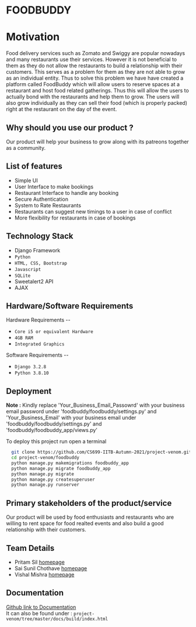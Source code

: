 
# FOODBUDDY
# Motivation
Food delivery services such as Zomato and Swiggy are popular nowadays and many restaurants use their services. However it is not beneficial to them as they do not allow the restaurants to build a relationship with their customers. This serves as a problem for them as they are not able to grow as an individual entity. Thus to solve this problem we have have created a platform called FoodBuddy which will allow users to reserve spaces at a restaurant and host food related gatherings. Thus this will allow the users to actually bond with the restaurants and help them to grow. The users will also grow individually as they can sell their food (which is properly packed) right at the restaurant on the day of the event.

## Why should you use our product ?

Our product will help your business to grow along with its patreons together as a community.

## List of features
- Simple UI
- User Interface to make bookings
- Restaurant Interface to handle any booking
- Secure Authentication
- System to Rate Restaurants
- Restaurants can suggest new timings to a user in case of conflict
- More flexibility for restaurants in case of bookings

## Technology Stack 
- Django Framework
- ` Python `
- `HTML, CSS, Bootstrap`
- `Javascript`
- `SQLite`
- Sweetalert2 API
- AJAX

## Hardware/Software Requirements

Hardware Requirements --
- ``Core i5 or equivalent Hardware``
- ``4GB RAM``
- ``Integrated Graphics``

Software Requirements --
- ``Django 3.2.8``
- ``Python 3.8.10``

## Deployment

**Note :** Kindly replace 'Your_Business_Email_Passowrd' with your business email password under 'foodbuddy/foodbuddy/settings.py' and 'Your_Business_Email' with your business email under 'foodbuddy/foodbuddy/settings.py' and 'foodbuddy/foodbuddy_app/views.py'   
   
      
To deploy this project run open a terminal

```bash
  git clone https://github.com/CS699-IITB-Autumn-2021/project-venom.git
  cd project-venom/foodbuddy
  python manage.py makemigrations foodbuddy_app
  python manage.py migrate foodbuddy_app
  python manage.py migrate
  python manage.py createsuperuser
  python manage.py runserver
```

## Primary stakeholders of the product/service

Our product will be used by food enthusiasts and restaurants who are willing to rent space for food realted events and also build a good relationship with their customers.
  
## Team Details
  - Pritam Sil [homepage](https://www.cse.iitb.ac.in/~pritamsil/)
  - Sai Sunil Chothave [homepage](https://www.cse.iitb.ac.in/~saichothave/)
  - Vishal Mishra [homepage](https://www.cse.iitb.ac.in/~vishalm/)

## Documentation

[Github link to Documentation](https://github.com/CS699-IITB-Autumn-2021/project-venom/tree/master/docs/build/index.html)  
It can also be found under : `project-venom/tree/master/docs/build/index.html`

  
